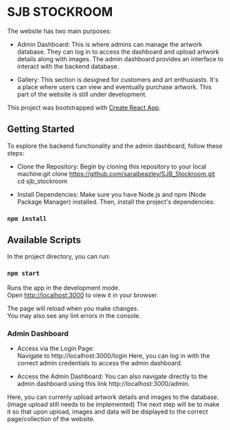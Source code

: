 # SJB STOCKROOM

The website has two main purposes:

* Admin Dashboard: This is where admins can manage the artwork database. They can log in to access the dashboard and upload artwork details along with images. The admin dashboard provides an interface to interact with the backend database.
  
* Gallery: This section is designed for customers and art enthusiasts. It's a place where users can view and eventually purchase artwork. This part of the website is still under development.

This project was bootstrapped with [Create React App](https://github.com/facebook/create-react-app).

## Getting Started

To explore the backend functionality and the admin dashboard, follow these steps:

* Clone the Repository: Begin by cloning this repository to your local machine:git clone https://github.com/sarajbeazley/SJB_Stockroom.git cd sjb_stockroom
  
* Install Dependencies: Make sure you have Node.js and npm (Node Package Manager) installed. Then, install the project's dependencies:

### `npm install`

## Available Scripts

In the project directory, you can run:

### `npm start`

Runs the app in the development mode.\
Open [http://localhost:3000](http://localhost:3000) to view it in your browser.

The page will reload when you make changes.\
You may also see any lint errors in the console.

### Admin Dashboard

* Access via the Login Page:  
  Navigate to http://localhost:3000/login
  Here, you can log in with the correct admin credentials to access the admin dashboard.

* Access the Admin Dashboard:
  You can also navigate directly to the admin dashboard using this link http://localhost:3000/admin.

Here, you can currenly upload artwork details and images to the database. (image upload still needs to be implemented) The next step will be to make it so that upon upload, images and data will be displayed to the correct page/collection of the website.
